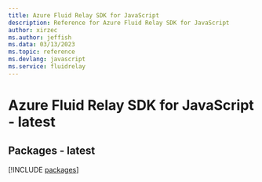```yaml
---
title: Azure Fluid Relay SDK for JavaScript
description: Reference for Azure Fluid Relay SDK for JavaScript
author: xirzec
ms.author: jeffish
ms.data: 03/13/2023
ms.topic: reference
ms.devlang: javascript
ms.service: fluidrelay
---
```

# Azure Fluid Relay SDK for JavaScript - latest
## Packages - latest
[!INCLUDE [packages](fluid-relay-index.md)]